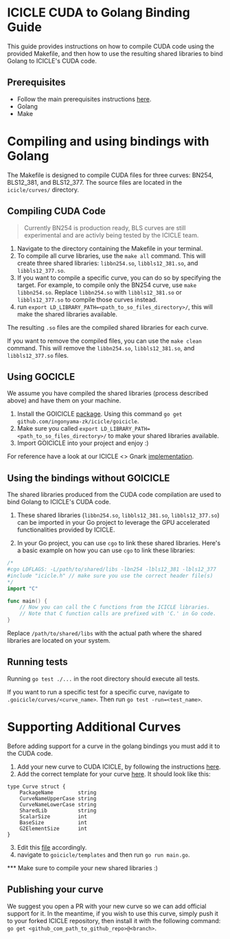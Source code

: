 # ICICLE CUDA to Golang Binding Guide

This guide provides instructions on how to compile CUDA code using the provided Makefile, and then how to use the resulting shared libraries to bind Golang to ICICLE's CUDA code.

## Prerequisites

- Follow the main prerequisites instructions [here][MAIN_DOCS].
- Golang
- Make

# Compiling and using bindings with Golang

The Makefile is designed to compile CUDA files for three curves: BN254, BLS12_381, and BLS12_377. The source files are located in the `icicle/curves/` directory.

## Compiling CUDA Code

> Currently BN254 is production ready, BLS curves are still experimental and are activly being tested by the ICICLE team.

1. Navigate to the directory containing the Makefile in your terminal.
2. To compile all curve libraries, use the `make all` command. This will create three shared libraries: `libbn254.so`, `libbls12_381.so`, and `libbls12_377.so`.
3. If you want to compile a specific curve, you can do so by specifying the target. For example, to compile only the BN254 curve, use `make libbn254.so`. Replace `libbn254.so` with `libbls12_381.so` or `libbls12_377.so` to compile those curves instead.
4. run `export LD_LIBRARY_PATH=<path_to_so_files_directory>/`, this will make the shared libraries available. 

The resulting `.so` files are the compiled shared libraries for each curve.

If you want to remove the compiled files, you can use the `make clean` command. This will remove the `libbn254.so`, `libbls12_381.so`, and `libbls12_377.so` files.

## Using GOCICLE

We assume you have compiled the shared libraries (process described above) and have them on your machine.

1. Install the GOICICLE [package](https://pkg.go.dev/github.com/ingonyama-zk/icicle/goicicle). Using this command `go get github.com/ingonyama-zk/icicle/goicicle`.
2. Make sure you called `export LD_LIBRARY_PATH=<path_to_so_files_directory>/` to make your shared libraries available.
3. Import GOICICLE into your project and enjoy :)

For reference have a look at our ICICLE <> Gnark [implementation][GNARKI].

## Using the bindings without GOICICLE

The shared libraries produced from the CUDA code compilation are used to bind Golang to ICICLE's CUDA code.

1. These shared libraries (`libbn254.so`, `libbls12_381.so`, `libbls12_377.so`) can be imported in your Go project to leverage the GPU accelerated functionalities provided by ICICLE. 

2. In your Go project, you can use `cgo` to link these shared libraries. Here's a basic example on how you can use `cgo` to link these libraries:

```go
/*
#cgo LDFLAGS: -L/path/to/shared/libs -lbn254 -lbls12_381 -lbls12_377
#include "icicle.h" // make sure you use the correct header file(s)
*/
import "C"

func main() {
    // Now you can call the C functions from the ICICLE libraries.
    // Note that C function calls are prefixed with 'C.' in Go code.
}
```

Replace `/path/to/shared/libs` with the actual path where the shared libraries are located on your system.

## Running tests

Running ``go test ./...`` in the root directory should execute all tests.

If you want to run a specific test for a specific curve, navigate to `.goicicle/curves/<curve_name>`. Then run `go test -run=<test_name>`.

# Supporting Additional Curves

Before adding support for a curve in the golang bindings you must add it to the CUDA code.

1. Add your new curve to CUDA ICICLE, by following the instructions [here][MAIN_DOCS].
2. Add the correct template for your curve [here][GOICICLE_CURVE_TEMP]. It should look like this:

```
type Curve struct {
	PackageName        string
	CurveNameUpperCase string
	CurveNameLowerCase string
	SharedLib          string
	ScalarSize         int
	BaseSize           int
	G2ElementSize      int
}
```
3. Edit this [file][GOICICLE_CURVE_FILE_TO_EDIT] accordingly.
4. navigate to `goicicle/templates` and then run `go run main.go`.

*** Make sure to compile your new shared libraries :)

## Publishing your curve

We suggest you open a PR with your new curve so we can add official support for it.
In the meantime, if you wish to use this curve, simply push it to your forked ICICLE repository, then install it with the following command: `go get <github_com_path_to_github_repo>@<branch>`.


<!-- Begin Links -->
[MAIN_DOCS]: ../README.md
[GOICICLE_CURVE_TEMP]: ./templates/curves/curves.go
[GOICICLE_CURVE_FILE_TO_EDIT]: ./templates/main.go
[GNARKI]: https://github.com/ingonyama-zk/gnark
<!-- End Links -->
